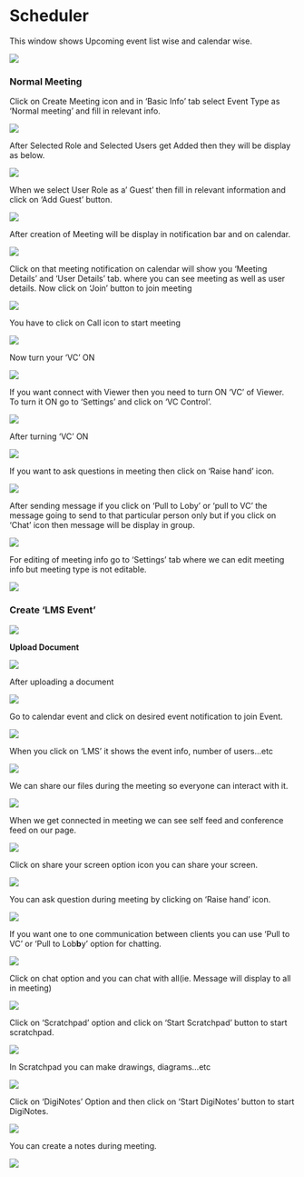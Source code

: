 # Scheduler

This window shows Upcoming event list wise and calendar wise.

![](../.gitbook/assets/image%20%28133%29.png)

###  **Normal Meeting**

Click on Create Meeting icon and in ‘Basic Info’ tab select Event Type as ‘Normal meeting’ and fill in relevant info.

![](../.gitbook/assets/image%20%28153%29.png)

After Selected Role and Selected Users get Added then they will be display as below.

![](../.gitbook/assets/image%20%28224%29.png)

When we select User Role as a’ Guest’ then fill in relevant information and click on ‘Add Guest’ button.

![](../.gitbook/assets/image%20%28131%29.png)

After creation of Meeting will be display in notification bar and on calendar.

![](../.gitbook/assets/image%20%2896%29.png)

Click on that meeting notification on calendar will show you ‘Meeting Details’ and ‘User Details’ tab. where you can see meeting as well as user details. Now click on ‘Join’ button to join meeting

![](../.gitbook/assets/image%20%28104%29.png)

You have to click on Call icon to start meeting

![](../.gitbook/assets/image%20%28123%29.png)

Now turn your ‘VC’ ON

![](../.gitbook/assets/image%20%2886%29.png)

If you want connect with Viewer then you need to turn ON ‘VC’ of Viewer. To turn it ON go to ‘Settings’ and click on ‘VC Control’.

![](../.gitbook/assets/image%20%28166%29.png)

After turning ‘VC’ ON

![](../.gitbook/assets/image%20%2888%29.png)

If you want to ask questions in meeting then click on ‘Raise hand’ icon.

![](../.gitbook/assets/image%20%28186%29.png)

After sending message if you click on ‘Pull to Loby’ or ‘pull to VC’ the message going to send to that particular person only but if you click on ‘Chat’ icon then message will be display in group.

![](../.gitbook/assets/image%20%28144%29.png)

For editing of meeting info go to ‘Settings’ tab where we can edit meeting info but meeting type is not editable.

![](../.gitbook/assets/image%20%2864%29.png)

###  **Create ‘LMS Event’**

![](../.gitbook/assets/image%20%28102%29.png)

 **Upload Document**

![](../.gitbook/assets/image%20%28175%29.png)

After uploading a document

![](../.gitbook/assets/image%20%2884%29.png)

Go to calendar event and click on desired event notification to join Event.

![](../.gitbook/assets/image%20%2856%29.png)

When you click on ‘LMS’ it shows the event info, number of users…etc

![](../.gitbook/assets/image%20%285%29.png)

We can share our files during the meeting so everyone can interact with it.

![](../.gitbook/assets/image%20%28227%29.png)

When we get connected in meeting we can see self feed and conference feed on our page.

![](../.gitbook/assets/image%20%28139%29.png)

Click on share your screen option icon you can share your screen.

![](../.gitbook/assets/image%20%28182%29.png)

You can ask question during meeting by clicking on ‘Raise hand’ icon.

![](../.gitbook/assets/image%20%2899%29.png)

If you want one to one communication between clients you can use ‘Pull to VC’ or ‘Pull to Lob**b**y’ option for chatting.

![](../.gitbook/assets/image%20%28222%29.png)

Click on chat option and you can chat with all\(ie. Message will display to all in meeting\)

![](../.gitbook/assets/image%20%28191%29.png)

Click on ‘Scratchpad’ option and click on ‘Start Scratchpad’ button to start scratchpad.

![](../.gitbook/assets/image%20%2858%29.png)

In Scratchpad you can make drawings, diagrams…etc

![](../.gitbook/assets/image%20%2851%29.png)

Click on ‘DigiNotes’ Option and then click on ‘Start DigiNotes’ button to start DigiNotes.

![](../.gitbook/assets/image%20%2877%29.png)

You can create a notes during meeting.

![](../.gitbook/assets/image%20%28207%29.png)



